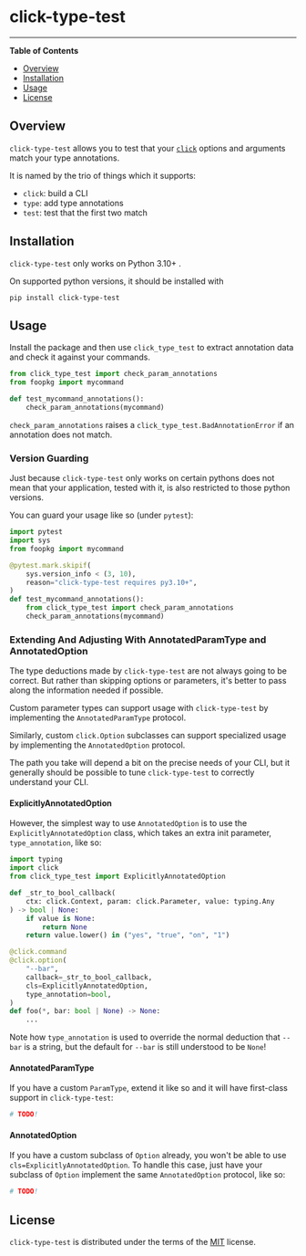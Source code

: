 # click-type-test

-----

**Table of Contents**

- [Overview](#overview)
- [Installation](#installation)
- [Usage](#usage)
- [License](#license)

## Overview

`click-type-test` allows you to test that your
[`click`](https://github.com/pallets/click) options and arguments
match your type annotations.

It is named by the trio of things which it supports:

- `click`: build a CLI
- `type`: add type annotations
- `test`: test that the first two match

## Installation

`click-type-test` only works on Python 3.10+ .

On supported python versions, it should be installed with

```console
pip install click-type-test
```

## Usage

Install the package and then use `click_type_test` to extract annotation data
and check it against your commands.

```python
from click_type_test import check_param_annotations
from foopkg import mycommand

def test_mycommand_annotations():
    check_param_annotations(mycommand)
```

`check_param_annotations` raises a
`click_type_test.BadAnnotationError` if an annotation does not match.

### Version Guarding

Just because `click-type-test` only works on certain pythons does not mean that
your application, tested with it, is also restricted to those python versions.

You can guard your usage like so (under `pytest`):

```python
import pytest
import sys
from foopkg import mycommand

@pytest.mark.skipif(
    sys.version_info < (3, 10),
    reason="click-type-test requires py3.10+",
)
def test_mycommand_annotations():
    from click_type_test import check_param_annotations
    check_param_annotations(mycommand)
```

### Extending And Adjusting With AnnotatedParamType and AnnotatedOption

The type deductions made by `click-type-test` are not always going to be
correct. But rather than skipping options or parameters, it's better to
pass along the information needed if possible.

Custom parameter types can support usage with `click-type-test` by implementing
the `AnnotatedParamType` protocol.

Similarly, custom `click.Option` subclasses can support specialized usage by
implementing the `AnnotatedOption` protocol.

The path you take will depend a bit on the precise needs of your CLI, but it
generally should be possible to tune `click-type-test` to correctly understand
your CLI.

#### ExplicitlyAnnotatedOption

However, the simplest way to use `AnnotatedOption` is to use the
`ExplicitlyAnnotatedOption` class, which takes an extra init parameter,
`type_annotation`, like so:

```python
import typing
import click
from click_type_test import ExplicitlyAnnotatedOption

def _str_to_bool_callback(
    ctx: click.Context, param: click.Parameter, value: typing.Any
) -> bool | None:
    if value is None:
        return None
    return value.lower() in ("yes", "true", "on", "1")

@click.command
@click.option(
    "--bar",
    callback=_str_to_bool_callback,
    cls=ExplicitlyAnnotatedOption,
    type_annotation=bool,
)
def foo(*, bar: bool | None) -> None:
    ...
```

Note how `type_annotation` is used to override the normal deduction that
`--bar` is a string, but the default for `--bar` is still understood to be
`None`!

#### AnnotatedParamType

If you have a custom `ParamType`, extend it like so and it will have
first-class support in `click-type-test`:

```python
# TODO!
```

#### AnnotatedOption

If you have a custom subclass of `Option` already, you won't be able to use
`cls=ExplicitlyAnnotatedOption`. To handle this case, just have your subclass
of `Option` implement the same `AnnotatedOption` protocol, like so:

```python
# TODO!
```

## License

`click-type-test` is distributed under the terms of the [MIT](https://spdx.org/licenses/MIT.html) license.
